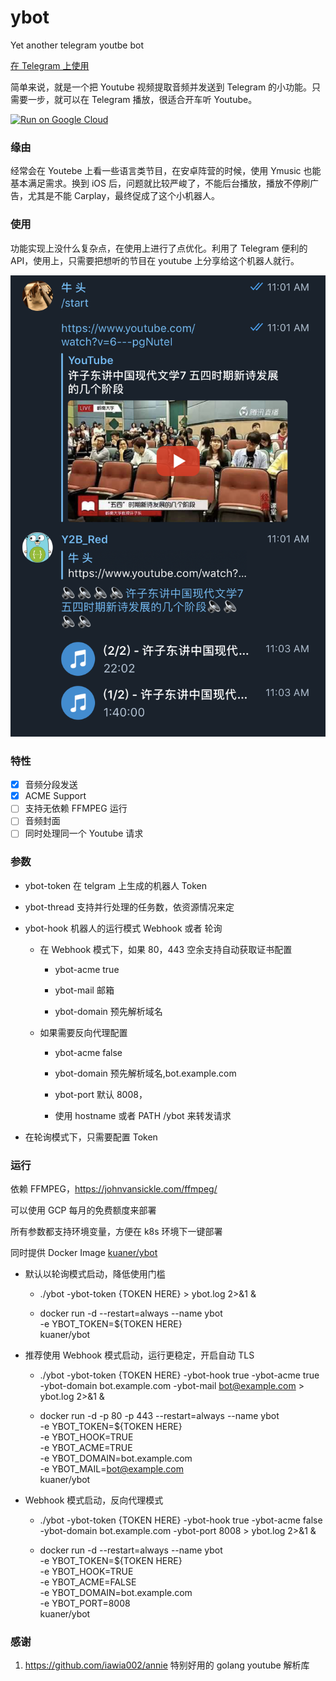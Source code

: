 # ybot

Yet another telegram youtbe bot

[在 Telegram 上使用](https://t.me/autops_bot)

简单来说，就是一个把 Youtube 视频提取音频并发送到 Telegram 的小功能。只需要一步，就可以在 Telegram 播放，很适合开车听 Youtube。

[![Run on Google Cloud](https://storage.googleapis.com/cloudrun/button.svg)](https://console.cloud.google.com/cloudshell/editor?shellonly=true&cloudshell_image=gcr.io/cloudrun/button&cloudshell_git_repo=https://github.com/kuaner/ybot.git)

### 缘由

经常会在 Youtebe 上看一些语言类节目，在安卓阵营的时候，使用 Ymusic 也能基本满足需求。换到 iOS 后，问题就比较严峻了，不能后台播放，播放不停刷广告，尤其是不能 Carplay，最终促成了这个小机器人。

### 使用

功能实现上没什么复杂点，在使用上进行了点优化。利用了 Telegram 便利的 API，使用上，只需要把想听的节目在 youtube 上分享给这个机器人就行。

![avatar](./picture/1.png)

### 特性

- [x] 音频分段发送
- [x] ACME Support
- [ ] 支持无依赖 FFMPEG 运行
- [ ] 音频封面
- [ ] 同时处理同一个 Youtube 请求

### 参数

- ybot-token 在 telgram 上生成的机器人 Token

- ybot-thread 支持并行处理的任务数，依资源情况来定

- ybot-hook 机器人的运行模式 Webhook 或者 轮询

  - 在 Webhook 模式下，如果 80，443 空余支持自动获取证书配置

    - ybot-acme true

    - ybot-mail 邮箱

    - ybot-domain 预先解析域名

  - 如果需要反向代理配置

    - ybot-acme false

    - ybot-domain 预先解析域名,bot.example.com

    - ybot-port 默认 8008，

    - 使用 hostname 或者 PATH /ybot 来转发请求

- 在轮询模式下，只需要配置 Token

### 运行

依赖 FFMPEG，https://johnvansickle.com/ffmpeg/

可以使用 GCP 每月的免费额度来部署

所有参数都支持环境变量，方便在 k8s 环境下一键部署

同时提供 Docker Image [kuaner/ybot](https://hub.docker.com/r/kuaner/ybot)

- 默认以轮询模式启动，降低使用门槛

  - ./ybot -ybot-token {TOKEN HERE} > ybot.log 2>&1 &

  - docker run -d --restart=always --name ybot \
    -e YBOT_TOKEN=\${TOKEN HERE} \
    kuaner/ybot

- 推荐使用 Webhook 模式启动，运行更稳定，开启自动 TLS

  - ./ybot -ybot-token {TOKEN HERE} -ybot-hook true -ybot-acme true -ybot-domain bot.example.com -ybot-mail bot@example.com > ybot.log 2>&1 &

  - docker run -d -p 80 -p 443 --restart=always --name ybot \
    -e YBOT_TOKEN=\${TOKEN HERE} \
    -e YBOT_HOOK=TRUE \
    -e YBOT_ACME=TRUE \
    -e YBOT_DOMAIN=bot.example.com \
    -e YBOT_MAIL=bot@example.com \
    kuaner/ybot

- Webhook 模式启动，反向代理模式

  - ./ybot -ybot-token {TOKEN HERE} -ybot-hook true -ybot-acme false -ybot-domain bot.example.com -ybot-port 8008 > ybot.log 2>&1 &

  - docker run -d --restart=always --name ybot \
    -e YBOT_TOKEN=\${TOKEN HERE} \
    -e YBOT_HOOK=TRUE \
    -e YBOT_ACME=FALSE \
    -e YBOT_DOMAIN=bot.example.com \
    -e YBOT_PORT=8008 \
    kuaner/ybot

### 感谢

1. https://github.com/iawia002/annie 特别好用的 golang youtube 解析库

